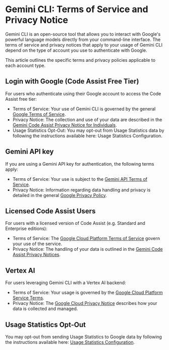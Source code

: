 # Gemini CLI: Terms of Service and Privacy Notice

Gemini CLI is an open-source tool that allows you to interact with Google's powerful language models directly from your command-line interface. The terms of service and privacy notices that apply to your usage of Gemini CLI depend on the type of account you use to authenticate with Google.

This article outlines the specific terms and privacy policies applicable to each account type.

## Login with Google (Code Assist Free Tier)

For users who authenticate using their Google account to access the Code Assist free tier:

- Terms of Service: Your use of Gemini CLI is governed by the general [Google Terms of Service](https://policies.google.com/terms?hl=en-US).
- Privacy Notice: The collection and use of your data are described in the [Gemini Code Assist Privacy Notice for Individuals](https://developers.google.com/gemini-code-assist/resources/privacy-notice-gemini-code-assist-individuals).
- Usage Statistics Opt-Out: You may opt-out from Usage Statistics data by following the instructions available here: Usage Statistics Configuration.

## Gemini API key

If you are using a Gemini API key for authentication, the following terms apply:

- Terms of Service: Your use is subject to the [Gemini API Terms of Service](https://ai.google.dev/gemini-api/terms).
- Privacy Notice: Information regarding data handling and privacy is detailed in the general [Google Privacy Policy](https://policies.google.com/privacy).

## Licensed Code Assist Users

For users with a licensed version of Code Assist (e.g. Standard and Enterprise editions):

- Terms of Service: The [Google Cloud Platform Terms of Service](https://cloud.google.com/terms) govern your use of the service.
- Privacy Notice: The handling of your data is outlined in the [Gemini Code Assist Privacy Notices](https://developers.google.com/gemini-code-assist/resources/privacy-notices).

## Vertex AI

For users leveraging Gemini CLI with a Vertex AI backend:

- Terms of Service: Your usage is governed by the [Google Cloud Platform Service Terms](https://cloud.google.com/terms/service-terms/).
- Privacy Notice: The [Google Cloud Privacy Notice](https://cloud.google.com/terms/cloud-privacy-notice) describes how your data is collected and managed.

## Usage Statistics Opt-Out

You may opt-out from sending Usage Statistics to Google data by following the instructions available here: [Usage Statistics Configuration](./cli/configuration.md#usage-statistics).
